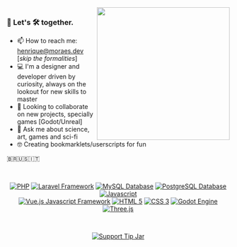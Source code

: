 <img src="https://moraes.dev/images/logo_static_.svg?from=github" align="right" width="300" syle="filter: grayscale(1) brightness(2);">

### 👋 Let's 🛠️ together.

- 📫 How to reach me: henrique@moraes.dev [*skip the formalities*]
- 💻 I'm a designer and developer driven by curiosity, always on the lookout for new skills to master
- 📢 Looking to collaborate on new projects, specially games [Godot/Unreal]
- 💬 Ask me about science, art, games and sci-fi
- 🤓 Creating bookmarklets/userscripts for fun

🇧🇷🇺🇸🇮🇹


<br>


<div align="center">
  
[<img alt="PHP" src="https://img.shields.io/badge/PHP-777BB4?style=for-the-badge&logo=php&logoColor=white" />](#)
[<img alt="Laravel Framework" src="https://img.shields.io/badge/Laravel-FF2D20?style=for-the-badge&logo=laravel&logoColor=white" />](#)
[<img alt="MySQL Database" src="https://img.shields.io/badge/MySQL-00000F?style=for-the-badge&logo=mysql&logoColor=white" />](#)
[<img alt="PostgreSQL Database" src="https://img.shields.io/badge/PostgreSQL-316192?style=for-the-badge&logo=postgresql&logoColor=white" />](#)
[<img alt="Javascript" src="https://img.shields.io/badge/JavaScript-F7DF1E?style=for-the-badge&logo=javascript&logoColor=black" />](#)    
[<img alt="Vue.js Javascript Framework" src="https://img.shields.io/badge/Vue.js-35495E?style=for-the-badge&logo=vue.js&logoColor=4FC08D" />](#)
[<img alt="HTML 5" src="https://img.shields.io/badge/HTML5-E34F26?style=for-the-badge&logo=html5&logoColor=white" />](#)
[<img alt="CSS 3" src="https://img.shields.io/badge/CSS3-289E6D?&style=for-the-badge&logo=css3&logoColor=white" />](#)
[<img alt="Godot Engine" src="https://img.shields.io/badge/Godot-478CBF?style=for-the-badge&logo=godotengine&logoColor=white" />](#)
[<img alt="Three.js" src="https://img.shields.io/badge/Three.JS-0E1128?style=for-the-badge&logo=threedotjs&logoColor=white" />](#) 




<br>

[<img alt="Support Tip Jar" title="Cheers!" src="https://img.shields.io/badge/Support-F5C300?style=flat&logo=supabase&logoColor=white" />](https://coinos.io/hmoraes) 

</div>

